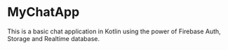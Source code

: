 # MyChatApp
This is a basic chat application in Kotlin using the power of Firebase Auth, Storage and Realtime database.